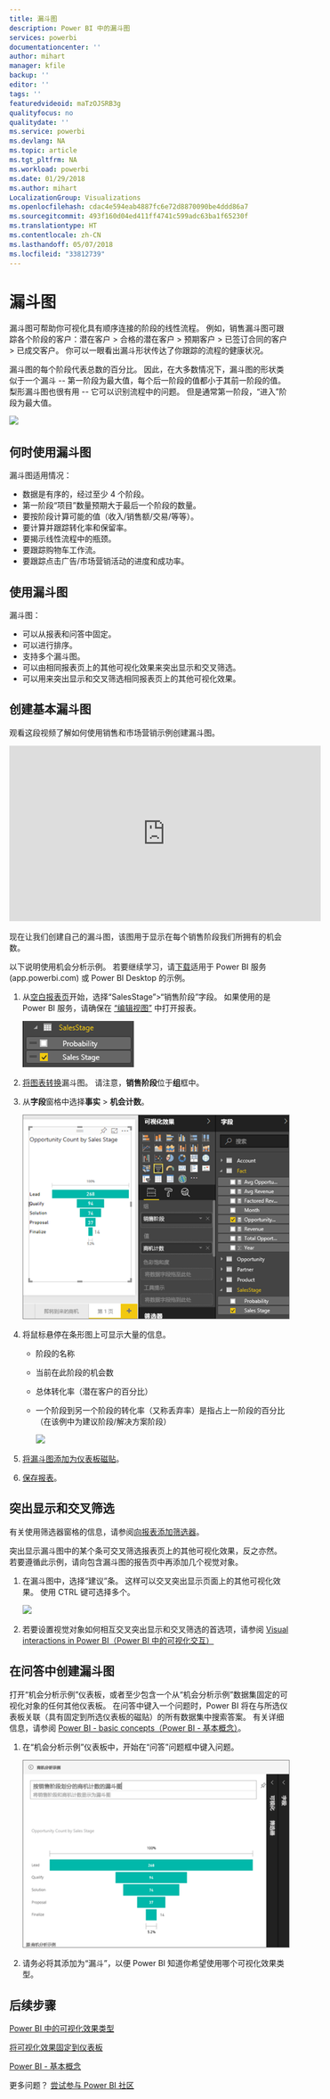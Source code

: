 ```yaml
---
title: 漏斗图
description: Power BI 中的漏斗图
services: powerbi
documentationcenter: ''
author: mihart
manager: kfile
backup: ''
editor: ''
tags: ''
featuredvideoid: maTzOJSRB3g
qualityfocus: no
qualitydate: ''
ms.service: powerbi
ms.devlang: NA
ms.topic: article
ms.tgt_pltfrm: NA
ms.workload: powerbi
ms.date: 01/29/2018
ms.author: mihart
LocalizationGroup: Visualizations
ms.openlocfilehash: cdac4e594eab4887fc6e72d8870090be4ddd86a7
ms.sourcegitcommit: 493f160d04ed411ff4741c599adc63ba1f65230f
ms.translationtype: HT
ms.contentlocale: zh-CN
ms.lasthandoff: 05/07/2018
ms.locfileid: "33812739"
---
```

# <a name="funnel-charts"></a>漏斗图
漏斗图可帮助你可视化具有顺序连接的阶段的线性流程。 例如，销售漏斗图可跟踪各个阶段的客户：潜在客户 \> 合格的潜在客户 \> 预期客户 \> 已签订合同的客户 \> 已成交客户。  你可以一眼看出漏斗形状传达了你跟踪的流程的健康状况。

漏斗图的每个阶段代表总数的百分比。 因此，在大多数情况下，漏斗图的形状类似于一个漏斗 -- 第一阶段为最大值，每个后一阶段的值都小于其前一阶段的值。  梨形漏斗图也很有用 -- 它可以识别流程中的问题。  但是通常第一阶段，“进入”阶段为最大值。

![](media/power-bi-visualization-funnel-charts/funnelplain.png)

## <a name="when-to-use-a-funnel-chart"></a>何时使用漏斗图
漏斗图适用情况：

* 数据是有序的，经过至少 4 个阶段。
* 第一阶段“项目”数量预期大于最后一个阶段的数量。
* 要按阶段计算可能的值（收入/销售额/交易/等等）。
* 要计算并跟踪转化率和保留率。
* 要揭示线性流程中的瓶颈。
* 要跟踪购物车工作流。
* 要跟踪点击广告/市场营销活动的进度和成功率。

## <a name="working-with-funnel-charts"></a>使用漏斗图
漏斗图：

* 可以从报表和问答中固定。
* 可以进行排序。
* 支持多个漏斗图。
* 可以由相同报表页上的其他可视化效果来突出显示和交叉筛选。
* 可以用来突出显示和交叉筛选相同报表页上的其他可视化效果。

## <a name="create-a-basic-funnel-chart"></a>创建基本漏斗图
观看这段视频了解如何使用销售和市场营销示例创建漏斗图。

<iframe width="560" height="315" src="https://www.youtube.com/embed/qKRZPBnaUXM" frameborder="0" allow="autoplay; encrypted-media" allowfullscreen></iframe>


现在让我们创建自己的漏斗图，该图用于显示在每个销售阶段我们所拥有的机会数。

以下说明使用机会分析示例。 若要继续学习，请[下载](sample-datasets.md)适用于 Power BI 服务 (app.powerbi.com) 或 Power BI Desktop 的示例。   

1. 从[空白报表页](power-bi-report-add-page.md)开始，选择“SalesStage”\>“销售阶段”字段。 如果使用的是 Power BI 服务，请确保在 [“编辑视图”](service-interact-with-a-report-in-editing-view.md) 中打开报表。
   
    ![](media/power-bi-visualization-funnel-charts/funnelselectfield_new.png)
2. [将图表转换](power-bi-report-change-visualization-type.md)漏斗图。 请注意，**销售阶段**位于**组**框中。 
3. 从**字段**窗格中选择**事实** \> **机会计数**。
   
    ![](media/power-bi-visualization-funnel-charts/power-bi-funnel.png)
4. 将鼠标悬停在条形图上可显示大量的信息。
   
   * 阶段的名称
   * 当前在此阶段的机会数
   * 总体转化率（潜在客户的百分比） 
   * 一个阶段到另一个阶段的转化率（又称丢弃率）是指占上一阶段的百分比（在该例中为建议阶段/解决方案阶段）
     
     ![](media/power-bi-visualization-funnel-charts/funnelhover_new.png)
5. [将漏斗图添加为仪表板磁贴](service-dashboard-tiles.md)。 
6. [保存报表](service-report-save.md)。

## <a name="highlighting-and-cross-filtering"></a>突出显示和交叉筛选
有关使用筛选器窗格的信息，请参阅[向报表添加筛选器](power-bi-report-add-filter.md)。

突出显示漏斗图中的某个条可交叉筛选报表页上的其他可视化效果，反之亦然。 若要遵循此示例，请向包含漏斗图的报告页中再添加几个视觉对象。

1. 在漏斗图中，选择“建议”条。 这样可以交叉突出显示页面上的其他可视化效果。 使用 CTRL 键可选择多个。
   
   ![](media/power-bi-visualization-funnel-charts/funnelchartnoowl.gif)
2. 若要设置视觉对象如何相互交叉突出显示和交叉筛选的首选项，请参阅 [Visual interactions in Power BI（Power BI 中的可视化交互）](service-reports-visual-interactions.md)

## <a name="create-a-funnel-chart-in-qa"></a>在问答中创建漏斗图
打开“机会分析示例”仪表板，或者至少包含一个从“机会分析示例”数据集固定的可视化对象的任何其他仪表板。  在问答中键入一个问题时，Power BI 将在与所选仪表板关联（具有固定到所选仪表板的磁贴）的所有数据集中搜索答案。 有关详细信息，请参阅 [Power BI - basic concepts（Power BI - 基本概念）](service-basic-concepts.md)。

1. 在“机会分析示例”仪表板中，开始在“问答”问题框中键入问题。
   
   ![](media/power-bi-visualization-funnel-charts/funnelfromqna_new.png)
   
2. 请务必将其添加为“漏斗”，以便 Power BI 知道你希望使用哪个可视化效果类型。

## <a name="next-steps"></a>后续步骤
[Power BI 中的可视化效果类型](power-bi-visualization-types-for-reports-and-q-and-a.md)

[将可视化效果固定到仪表板](service-dashboard-pin-tile-from-report.md)

[Power BI - 基本概念](service-basic-concepts.md)

更多问题？ [尝试参与 Power BI 社区](http://community.powerbi.com/)

